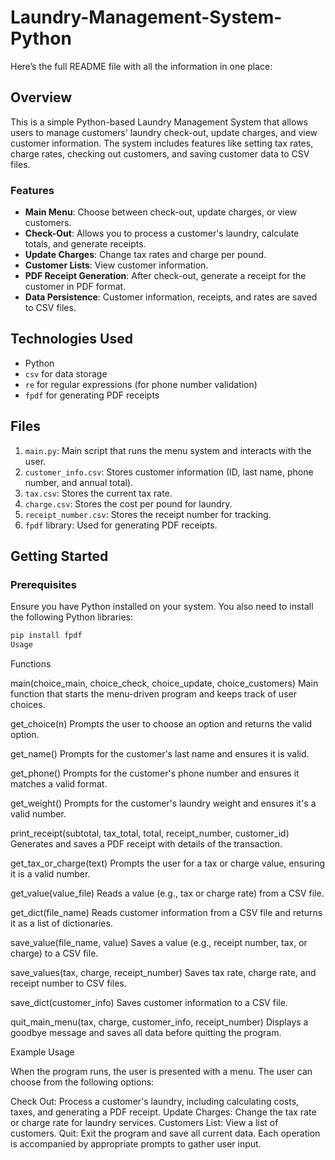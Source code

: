 # Laundry-Management-System-Python

Here’s the full README file with all the information in one place:

## Overview
This is a simple Python-based Laundry Management System that allows users to manage customers' laundry check-out, update charges, and view customer information. The system includes features like setting tax rates, charge rates, checking out customers, and saving customer data to CSV files.

### Features
- **Main Menu**: Choose between check-out, update charges, or view customers.
- **Check-Out**: Allows you to process a customer's laundry, calculate totals, and generate receipts.
- **Update Charges**: Change tax rates and charge per pound.
- **Customer Lists**: View customer information.
- **PDF Receipt Generation**: After check-out, generate a receipt for the customer in PDF format.
- **Data Persistence**: Customer information, receipts, and rates are saved to CSV files.

## Technologies Used
- Python
- `csv` for data storage
- `re` for regular expressions (for phone number validation)
- `fpdf` for generating PDF receipts

## Files
1. `main.py`: Main script that runs the menu system and interacts with the user.
2. `customer_info.csv`: Stores customer information (ID, last name, phone number, and annual total).
3. `tax.csv`: Stores the current tax rate.
4. `charge.csv`: Stores the cost per pound for laundry.
5. `receipt_number.csv`: Stores the receipt number for tracking.
6. `fpdf` library: Used for generating PDF receipts.

## Getting Started

### Prerequisites

Ensure you have Python installed on your system. You also need to install the following Python libraries:

```bash
pip install fpdf
Usage
```

Functions

main(choice_main, choice_check, choice_update, choice_customers)
Main function that starts the menu-driven program and keeps track of user choices.

get_choice(n)
Prompts the user to choose an option and returns the valid option.

get_name()
Prompts for the customer's last name and ensures it is valid.

get_phone()
Prompts for the customer's phone number and ensures it matches a valid format.

get_weight()
Prompts for the customer's laundry weight and ensures it's a valid number.

print_receipt(subtotal, tax_total, total, receipt_number, customer_id)
Generates and saves a PDF receipt with details of the transaction.

get_tax_or_charge(text)
Prompts the user for a tax or charge value, ensuring it is a valid number.

get_value(value_file)
Reads a value (e.g., tax or charge rate) from a CSV file.

get_dict(file_name)
Reads customer information from a CSV file and returns it as a list of dictionaries.

save_value(file_name, value)
Saves a value (e.g., receipt number, tax, or charge) to a CSV file.

save_values(tax, charge, receipt_number)
Saves tax rate, charge rate, and receipt number to CSV files.

save_dict(customer_info)
Saves customer information to a CSV file.

quit_main_menu(tax, charge, customer_info, receipt_number)
Displays a goodbye message and saves all data before quitting the program.

Example Usage

When the program runs, the user is presented with a menu. The user can choose from the following options:

Check Out: Process a customer's laundry, including calculating costs, taxes, and generating a PDF receipt.
Update Charges: Change the tax rate or charge rate for laundry services.
Customers List: View a list of customers.
Quit: Exit the program and save all current data.
Each operation is accompanied by appropriate prompts to gather user input.
